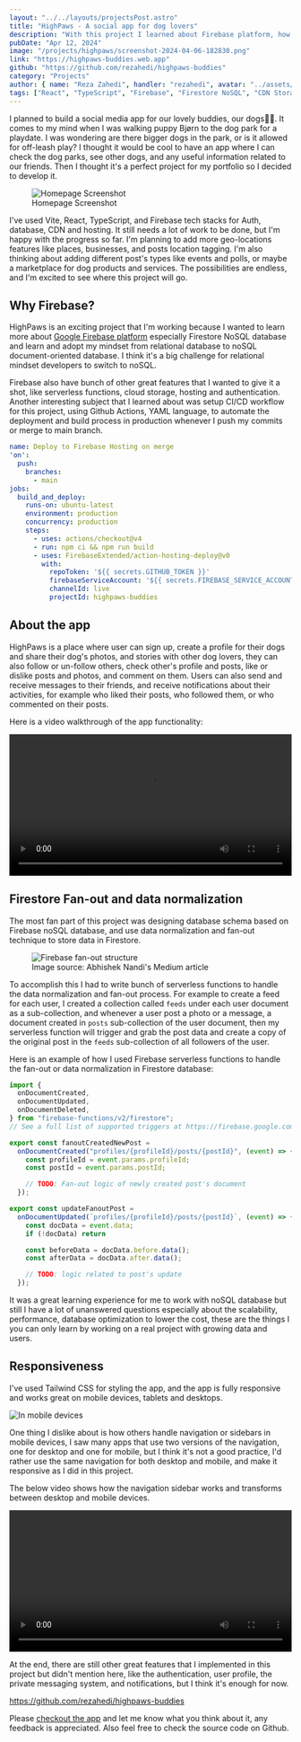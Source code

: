 ```yaml
---
layout: "../../layouts/projectsPost.astro"
title: "HighPaws - A social app for dog lovers"
description: "With this project I learned about Firebase platform, how to use serverless functions, cloud storage, hosting, authentication, Firebase document oriented noSQL, realtime database, setup CI/CD workflow, data normalization and fan-out technique, notifications."
pubDate: "Apr 12, 2024"
image: "/projects/highpaws/screenshot-2024-04-06-182830.png"
link: "https://highpaws-buddies.web.app"
github: "https://github.com/rezahedi/highpaws-buddies"
category: "Projects"
author: { name: "Reza Zahedi", handler: "rezahedi", avatar: "../assets/social-avatar.jpg", link: "https://github.com/rezahedi" }
tags: ["React", "TypeScript", "Firebase", "Firestore NoSQL", "CDN Storage", "Tailwind CSS", "Serverless functions", "Authentication"]
---
```


I planned to build a social media app for our lovely buddies, our dogs🐕‍🦺. It comes to my mind when I was walking puppy Bjørn to the dog park for a playdate. I was wondering are there bigger dogs in the park, or is it allowed for off-leash play? I thought it would be cool to have an app where I can check the dog parks, see other dogs, and any useful information related to our friends. Then I thought it's a perfect project for my portfolio so I decided to develop it.

<figure class="image">
  <img src="/projects/highpaws/screenshot-2024-04-06-182830.png" alt="Homepage Screenshot">
  <figcaption>Homepage Screenshot</figcaption>
</figure>

I've used Vite, React, TypeScript, and Firebase tech stacks for Auth, database, CDN and hosting. It still needs a lot of work to be done, but I'm happy with the progress so far. I'm planning to add more geo-locations features like places, businesses, and posts location tagging. I'm also thinking about adding different post's types like events and polls, or maybe a marketplace for dog products and services. The possibilities are endless, and I'm excited to see where this project will go.

## Why Firebase?

HighPaws is an exciting project that I'm working because I wanted to learn more about [Google Firebase platform](https://firebase.com) especially Firestore NoSQL database and learn and adopt my mindset from relational database to noSQL document-oriented database. I think it's a big challenge for relational mindset developers to switch to noSQL.

Firebase also have bunch of other great features that I wanted to give it a shot, like serverless functions, cloud storage, hosting and authentication. Another interesting subject that I learned about was setup CI/CD workflow for this project, using Github Actions, YAML language, to automate the deployment and build process in production whenever I push my commits or merge to main branch.

```yaml
name: Deploy to Firebase Hosting on merge
'on':
  push:
    branches:
      - main
jobs:
  build_and_deploy:
    runs-on: ubuntu-latest
    environment: production
    concurrency: production
    steps:
      - uses: actions/checkout@v4
      - run: npm ci && npm run build
      - uses: FirebaseExtended/action-hosting-deploy@v0
        with:
          repoToken: '${{ secrets.GITHUB_TOKEN }}'
          firebaseServiceAccount: '${{ secrets.FIREBASE_SERVICE_ACCOUNT_HIGHPAWS_BUDDIES }}'
          channelId: live
          projectId: highpaws-buddies
```


## About the app

HighPaws is a place where user can sign up, create a profile for their dogs and share their dog's photos, and stories with other dog lovers, they can also follow or un-follow others, check other's profile and posts, like or dislike posts and photos, and comment on them. Users can also send and receive messages to their friends, and receive notifications about their activities, for example who liked their posts, who followed them, or who commented on their posts.

Here is a video walkthrough of the app functionality:

<video width="100%" height="auto" controls title="HighPaws app walkthrough video">
  <source src="https://github.com/rezahedi/HighPaws-Buddies/assets/1499349/e9943574-7c30-41dc-88af-cd09342f74fe"  type="video/mp4">
  Your browser does not support the video tag.
</video>
<script>
document.getElementsByTagName("video")[0].playbackRate = 1.5;
</script>

## Firestore Fan-out and data normalization

The most fan part of this project was designing database schema based on Firebase noSQL database, and use data normalization and fan-out technique to store data in Firestore.

<figure class="image">
  <img src="/projects/highpaws/1_CRrXVkAUWO7v8kSsTuFIAA.webp" alt="Firebase fan-out structure">
  <figcaption>Image source: Abhishek Nandi's Medium article</figcaption>
</figure>

To accomplish this I had to write bunch of serverless functions to handle the data normalization and fan-out process. For example to create a feed for each user, I created a collection called `feeds` under each user document as a sub-collection, and whenever a user post a photo or a message, a document created in `posts` sub-collection of the user document, then my serverless function will trigger and grab the post data and create a copy of the original post in the `feeds` sub-collection of all followers of the user.

Here is an example of how I used Firebase serverless functions to handle the fan-out or data normalization in Firestore database:

```javascript
import {
  onDocumentCreated,
  onDocumentUpdated,
  onDocumentDeleted,
} from "firebase-functions/v2/firestore";
// See a full list of supported triggers at https://firebase.google.com/docs/functions

export const fanoutCreatedNewPost =
  onDocumentCreated("profiles/{profileId}/posts/{postId}", (event) => {
    const profileId = event.params.profileId;
    const postId = event.params.postId;

    // TODO: Fan-out logic of newly created post's document
  });

export const updateFanoutPost =
  onDocumentUpdated(`profiles/{profileId}/posts/{postId}`, (event) => {
    const docData = event.data;
    if (!docData) return

    const beforeData = docData.before.data();
    const afterData = docData.after.data();

    // TODO: logic related to post's update
  });
```

It was a great learning experience for me to work with noSQL database but still I have a lot of unanswered questions especially about the scalability, performance, database optimization to lower the cost, these are the things I you can only learn by working on a real project with growing data and users.

## Responsiveness

I've used Tailwind CSS for styling the app, and the app is fully responsive and works great on mobile devices, tablets and desktops.

![In mobile devices](/projects/highpaws/screenshot-2024-04-06-182831.png)

One thing I dislike about is how others handle navigation or sidebars in mobile devices, I saw many apps that use two versions of the navigation, one for desktop and one for mobile, but I think it's not a good practice, I'd rather use the same navigation for both desktop and mobile, and make it responsive as I did in this project.

The below video shows how the navigation sidebar works and transforms between desktop and mobile devices.

<video width="100%" height="auto" controls title="Responsive Navigation">
  <source src="/projects/highpaws/navbar.mp4"  type="video/mp4">
  Your browser does not support the video tag.
</video>
<script>
document.getElementsByTagName("video")[1].playbackRate = 1.5;
</script>

At the end, there are still other great features that I implemented in this project but didn't mention here, like the authentication, user profile, the private messaging system, and notifications, but I think it's enough for now.

https://github.com/rezahedi/highpaws-buddies

Please [checkout the app](https://highpaws-buddies.web.app) and let me know what you think about it, any feedback is appreciated. Also feel free to check the source code on Github.

